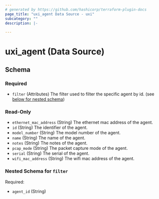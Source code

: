 ```yaml
---
# generated by https://github.com/hashicorp/terraform-plugin-docs
page_title: "uxi_agent Data Source - uxi"
subcategory: ""
description: |-
  
---
```


# uxi_agent (Data Source)





<!-- schema generated by tfplugindocs -->
## Schema

### Required

- `filter` (Attributes) The filter used to filter the specific agent by id. (see [below for nested schema](#nestedatt--filter))

### Read-Only

- `ethernet_mac_address` (String) The ethernet mac address of the agent.
- `id` (String) The identifier of the agent.
- `model_number` (String) The model number of the agent.
- `name` (String) The name of the agent.
- `notes` (String) The notes of the agent.
- `pcap_mode` (String) The packet capture mode of the agent.
- `serial` (String) The serial of the agent.
- `wifi_mac_address` (String) The wifi mac address of the agent.

<a id="nestedatt--filter"></a>
### Nested Schema for `filter`

Required:

- `agent_id` (String)
